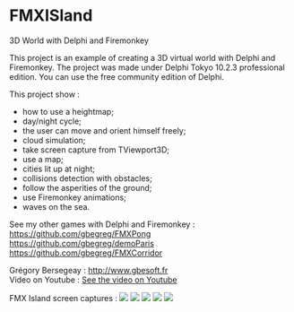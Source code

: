 # FMXISland
3D World with Delphi and Firemonkey

This project is an example of creating a 3D virtual world with Delphi and Firemonkey.
The project was made under Delphi Tokyo 10.2.3 professional edition. You can use the free community edition of Delphi.

This project show :
 - how to use a heightmap;
 - day/night cycle;
 - the user can move and orient himself freely;
 - cloud simulation;
 - take screen capture from TViewport3D;
 - use a map;
 - cities lit up at night;
 - collisions detection with obstacles;
 - follow the asperities of the ground;
 - use Firemonkey animations;
 - waves on the sea.

See my other games with Delphi and Firemonkey :<br>
https://github.com/gbegreg/FMXPong<br>
https://github.com/gbegreg/demoParis
https://github.com/gbegreg/FMXCorridor

Grégory Bersegeay : http://www.gbesoft.fr<br>
Video on Youtube :
<a href="https://youtu.be/UijFnnkVljQ">See the video on Youtube</a>

FMX Island screen captures :
<img src="https://github.com/gbegreg/FMXISland/blob/master/capture1.png">
<img src="https://github.com/gbegreg/FMXISland/blob/master/capture2.png">
<img src="https://github.com/gbegreg/FMXISland/blob/master/capture3.png">
<img src="https://github.com/gbegreg/FMXISland/blob/master/capture4.png">
<img src="https://github.com/gbegreg/FMXISland/blob/master/capture5.png">
